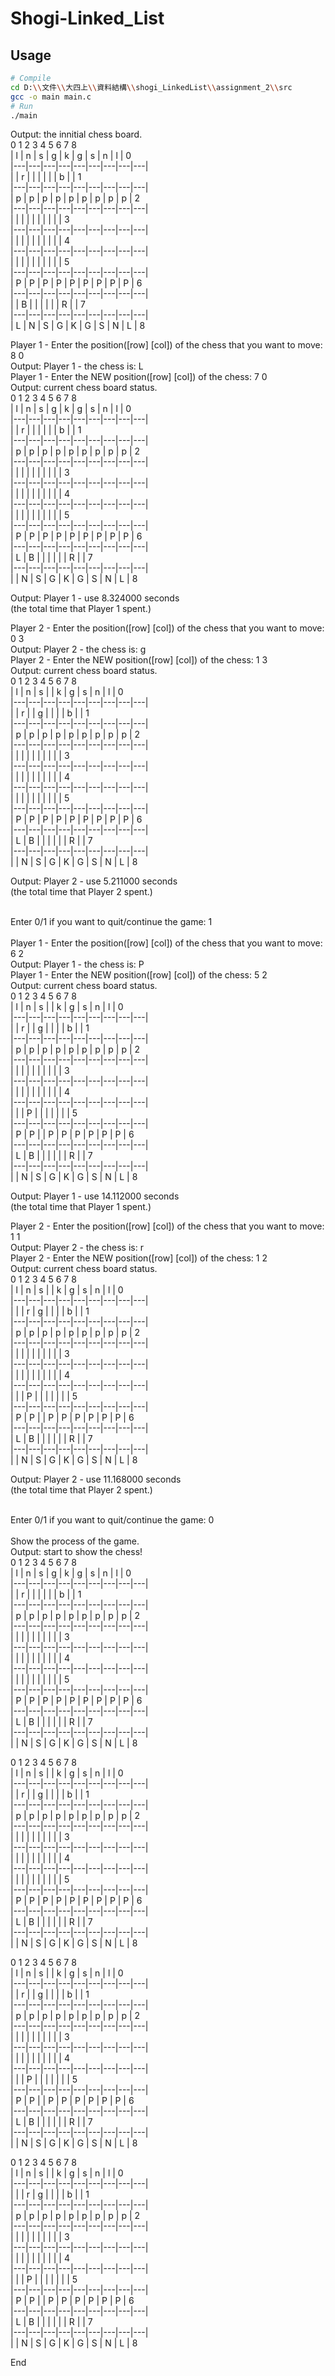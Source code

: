 # Shogi-Linked_List

## Usage
```sh
# Compile
cd D:\\文件\\大四上\\資料結構\\shogi_LinkedList\\assignment_2\\src
gcc -o main main.c 
# Run
./main
```
Output: the innitial chess board.       <br />
 0   1   2   3   4   5   6   7   8      <br />
| l | n | s | g | k | g | s | n | l | 0 <br />
|---|---|---|---|---|---|---|---|---|   <br />
|   | r |   |   |   |   |   | b |   | 1 <br />
|---|---|---|---|---|---|---|---|---|   <br />
| p | p | p | p | p | p | p | p | p | 2 <br />
|---|---|---|---|---|---|---|---|---|   <br />
|   |   |   |   |   |   |   |   |   | 3 <br />
|---|---|---|---|---|---|---|---|---|   <br />
|   |   |   |   |   |   |   |   |   | 4 <br />
|---|---|---|---|---|---|---|---|---|   <br />
|   |   |   |   |   |   |   |   |   | 5 <br />
|---|---|---|---|---|---|---|---|---|   <br />
| P | P | P | P | P | P | P | P | P | 6 <br />
|---|---|---|---|---|---|---|---|---|   <br />
|   | B |   |   |   |   |   | R |   | 7 <br />
|---|---|---|---|---|---|---|---|---|   <br />
| L | N | S | G | K | G | S | N | L | 8 <br />

Player 1 - Enter the position([row] [col]) of the chess that you want to move: 8 0 <br />
Output: Player 1 - the chess is: L <br />
Player 1 - Enter the NEW position([row] [col]) of the chess: 7 0 <br />
Output: current chess board status. <br />
 0   1   2   3   4   5   6   7   8      <br />
| l | n | s | g | k | g | s | n | l | 0 <br />
|---|---|---|---|---|---|---|---|---|   <br />
|   | r |   |   |   |   |   | b |   | 1 <br />
|---|---|---|---|---|---|---|---|---|   <br />
| p | p | p | p | p | p | p | p | p | 2 <br />
|---|---|---|---|---|---|---|---|---|   <br />
|   |   |   |   |   |   |   |   |   | 3 <br />
|---|---|---|---|---|---|---|---|---|   <br />
|   |   |   |   |   |   |   |   |   | 4 <br />
|---|---|---|---|---|---|---|---|---|   <br />
|   |   |   |   |   |   |   |   |   | 5 <br />
|---|---|---|---|---|---|---|---|---|   <br />
| P | P | P | P | P | P | P | P | P | 6 <br />
|---|---|---|---|---|---|---|---|---|   <br />
| L | B |   |   |   |   |   | R |   | 7 <br />
|---|---|---|---|---|---|---|---|---|   <br />
|   | N | S | G | K | G | S | N | L | 8 <br />

Output: Player 1 - use 8.324000 seconds <br />
(the total time that Player 1 spent.) <br />

Player 2 - Enter the position([row] [col]) of the chess that you want to move: 0 3 <br />
Output: Player 2 - the chess is: g <br />
Player 2 - Enter the NEW position([row] [col]) of the chess: 1 3 <br />
Output: current chess board status. <br />
 0   1   2   3   4   5   6   7   8      <br />
| l | n | s |   | k | g | s | n | l | 0 <br />
|---|---|---|---|---|---|---|---|---|   <br />
|   | r |   | g |   |   |   | b |   | 1 <br />
|---|---|---|---|---|---|---|---|---|   <br />
| p | p | p | p | p | p | p | p | p | 2 <br />
|---|---|---|---|---|---|---|---|---|   <br />
|   |   |   |   |   |   |   |   |   | 3 <br />
|---|---|---|---|---|---|---|---|---|   <br />
|   |   |   |   |   |   |   |   |   | 4 <br />
|---|---|---|---|---|---|---|---|---|   <br />
|   |   |   |   |   |   |   |   |   | 5 <br />
|---|---|---|---|---|---|---|---|---|   <br />
| P | P | P | P | P | P | P | P | P | 6 <br />
|---|---|---|---|---|---|---|---|---|   <br />
| L | B |   |   |   |   |   | R |   | 7 <br />
|---|---|---|---|---|---|---|---|---|   <br />
|   | N | S | G | K | G | S | N | L | 8 <br />

Output: Player 2 - use 5.211000 seconds <br />
(the total time that Player 2 spent.) <br />

<br />
Enter 0/1 if you want to quit/continue the game:  1 <br />

<br />
Player 1 - Enter the position([row] [col]) of the chess that you want to move: 6 2 <br />
Output: Player 1 - the chess is: P <br />
Player 1 - Enter the NEW position([row] [col]) of the chess: 5 2 <br />
Output: current chess board status. <br />
 0   1   2   3   4   5   6   7   8      <br />
| l | n | s |   | k | g | s | n | l | 0 <br />
|---|---|---|---|---|---|---|---|---|   <br />
|   | r |   | g |   |   |   | b |   | 1 <br />
|---|---|---|---|---|---|---|---|---|   <br />
| p | p | p | p | p | p | p | p | p | 2 <br />
|---|---|---|---|---|---|---|---|---|   <br />
|   |   |   |   |   |   |   |   |   | 3 <br />
|---|---|---|---|---|---|---|---|---|   <br />
|   |   |   |   |   |   |   |   |   | 4 <br />
|---|---|---|---|---|---|---|---|---|   <br />
|   |   | P |   |   |   |   |   |   | 5 <br />
|---|---|---|---|---|---|---|---|---|   <br />
| P | P |   | P | P | P | P | P | P | 6 <br />
|---|---|---|---|---|---|---|---|---|   <br />
| L | B |   |   |   |   |   | R |   | 7 <br />
|---|---|---|---|---|---|---|---|---|   <br />
|   | N | S | G | K | G | S | N | L | 8 <br />

Output: Player 1 - use 14.112000 seconds <br />
(the total time that Player 1 spent.) <br />

Player 2 - Enter the position([row] [col]) of the chess that you want to move: 1 1 <br />
Output: Player 2 - the chess is: r <br />
Player 2 - Enter the NEW position([row] [col]) of the chess: 1 2 <br />
Output: current chess board status. <br />
 0   1   2   3   4   5   6   7   8      <br />
| l | n | s |   | k | g | s | n | l | 0 <br />
|---|---|---|---|---|---|---|---|---|   <br />
|   |   | r | g |   |   |   | b |   | 1 <br />
|---|---|---|---|---|---|---|---|---|   <br />
| p | p | p | p | p | p | p | p | p | 2 <br />
|---|---|---|---|---|---|---|---|---|   <br />
|   |   |   |   |   |   |   |   |   | 3 <br />
|---|---|---|---|---|---|---|---|---|   <br />
|   |   |   |   |   |   |   |   |   | 4 <br />
|---|---|---|---|---|---|---|---|---|   <br />
|   |   | P |   |   |   |   |   |   | 5 <br />
|---|---|---|---|---|---|---|---|---|   <br />
| P | P |   | P | P | P | P | P | P | 6 <br />
|---|---|---|---|---|---|---|---|---|   <br />
| L | B |   |   |   |   |   | R |   | 7 <br />
|---|---|---|---|---|---|---|---|---|   <br />
|   | N | S | G | K | G | S | N | L | 8 <br />

Output: Player 2 - use 11.168000 seconds <br />
(the total time that Player 2 spent.) <br />

<br />
Enter 0/1 if you want to quit/continue the game:  0 <br />

<br />
Show the process of the game. <br />
Output: start to show the chess! <br />
 0   1   2   3   4   5   6   7   8      <br />
| l | n | s | g | k | g | s | n | l | 0 <br />
|---|---|---|---|---|---|---|---|---|   <br />
|   | r |   |   |   |   |   | b |   | 1 <br />
|---|---|---|---|---|---|---|---|---|   <br />
| p | p | p | p | p | p | p | p | p | 2 <br />
|---|---|---|---|---|---|---|---|---|   <br />
|   |   |   |   |   |   |   |   |   | 3 <br />
|---|---|---|---|---|---|---|---|---|   <br />
|   |   |   |   |   |   |   |   |   | 4 <br />
|---|---|---|---|---|---|---|---|---|   <br />
|   |   |   |   |   |   |   |   |   | 5 <br />
|---|---|---|---|---|---|---|---|---|   <br />
| P | P | P | P | P | P | P | P | P | 6 <br />
|---|---|---|---|---|---|---|---|---|   <br />
| L | B |   |   |   |   |   | R |   | 7 <br />
|---|---|---|---|---|---|---|---|---|   <br />
|   | N | S | G | K | G | S | N | L | 8 <br />

 0   1   2   3   4   5   6   7   8      <br />
| l | n | s |   | k | g | s | n | l | 0 <br />
|---|---|---|---|---|---|---|---|---|   <br />
|   | r |   | g |   |   |   | b |   | 1 <br />
|---|---|---|---|---|---|---|---|---|   <br />
| p | p | p | p | p | p | p | p | p | 2 <br />
|---|---|---|---|---|---|---|---|---|   <br />
|   |   |   |   |   |   |   |   |   | 3 <br />
|---|---|---|---|---|---|---|---|---|   <br />
|   |   |   |   |   |   |   |   |   | 4 <br />
|---|---|---|---|---|---|---|---|---|   <br />
|   |   |   |   |   |   |   |   |   | 5 <br />
|---|---|---|---|---|---|---|---|---|   <br />
| P | P | P | P | P | P | P | P | P | 6 <br />
|---|---|---|---|---|---|---|---|---|   <br />
| L | B |   |   |   |   |   | R |   | 7 <br />
|---|---|---|---|---|---|---|---|---|   <br />
|   | N | S | G | K | G | S | N | L | 8 <br />

 0   1   2   3   4   5   6   7   8      <br />
| l | n | s |   | k | g | s | n | l | 0 <br />
|---|---|---|---|---|---|---|---|---|   <br />
|   | r |   | g |   |   |   | b |   | 1 <br />
|---|---|---|---|---|---|---|---|---|   <br />
| p | p | p | p | p | p | p | p | p | 2 <br />
|---|---|---|---|---|---|---|---|---|   <br />
|   |   |   |   |   |   |   |   |   | 3 <br />
|---|---|---|---|---|---|---|---|---|   <br />
|   |   |   |   |   |   |   |   |   | 4 <br />
|---|---|---|---|---|---|---|---|---|   <br />
|   |   | P |   |   |   |   |   |   | 5 <br />
|---|---|---|---|---|---|---|---|---|   <br />
| P | P |   | P | P | P | P | P | P | 6 <br />
|---|---|---|---|---|---|---|---|---|   <br />
| L | B |   |   |   |   |   | R |   | 7 <br />
|---|---|---|---|---|---|---|---|---|   <br />
|   | N | S | G | K | G | S | N | L | 8 <br />

 0   1   2   3   4   5   6   7   8      <br />
| l | n | s |   | k | g | s | n | l | 0 <br />
|---|---|---|---|---|---|---|---|---|   <br />
|   |   | r | g |   |   |   | b |   | 1 <br />
|---|---|---|---|---|---|---|---|---|   <br />
| p | p | p | p | p | p | p | p | p | 2 <br />
|---|---|---|---|---|---|---|---|---|   <br />
|   |   |   |   |   |   |   |   |   | 3 <br />
|---|---|---|---|---|---|---|---|---|   <br />
|   |   |   |   |   |   |   |   |   | 4 <br />
|---|---|---|---|---|---|---|---|---|   <br />
|   |   | P |   |   |   |   |   |   | 5 <br />
|---|---|---|---|---|---|---|---|---|   <br />
| P | P |   | P | P | P | P | P | P | 6 <br />
|---|---|---|---|---|---|---|---|---|   <br />
| L | B |   |   |   |   |   | R |   | 7 <br />
|---|---|---|---|---|---|---|---|---|   <br />
|   | N | S | G | K | G | S | N | L | 8 <br />

End <br />